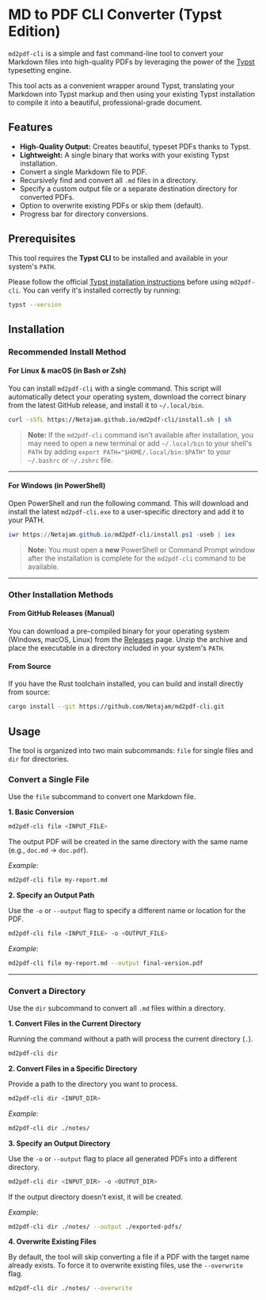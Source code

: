 <!-- Path: README.md -->
# MD to PDF CLI Converter (Typst Edition)

`md2pdf-cli` is a simple and fast command-line tool to convert your Markdown files into high-quality PDFs by leveraging the power of the [Typst](https://typst.app/) typesetting engine.

This tool acts as a convenient wrapper around Typst, translating your Markdown into Typst markup and then using your existing Typst installation to compile it into a beautiful, professional-grade document.

## Features

-   **High-Quality Output:** Creates beautiful, typeset PDFs thanks to Typst.
-   **Lightweight:** A single binary that works with your existing Typst installation.
-   Convert a single Markdown file to PDF.
-   Recursively find and convert all `.md` files in a directory.
-   Specify a custom output file or a separate destination directory for converted PDFs.
-   Option to overwrite existing PDFs or skip them (default).
-   Progress bar for directory conversions.

## Prerequisites

This tool requires the **Typst CLI** to be installed and available in your system's `PATH`.

Please follow the official [Typst installation instructions](https://github.com/typst/typst#installation) before using `md2pdf-cli`. You can verify it's installed correctly by running:
```bash
typst --version
```

## Installation

### Recommended Install Method

#### For Linux & macOS (in Bash or Zsh)

You can install `md2pdf-cli` with a single command. This script will automatically detect your operating system, download the correct binary from the latest GitHub release, and install it to `~/.local/bin`.

```sh
curl -sSfL https://Netajam.github.io/md2pdf-cli/install.sh | sh
```
> **Note:** If the `md2pdf-cli` command isn't available after installation, you may need to open a new terminal or add `~/.local/bin` to your shell's `PATH` by adding `export PATH="$HOME/.local/bin:$PATH"` to your `~/.bashrc` or `~/.zshrc` file.

---

#### For Windows (in PowerShell)

Open PowerShell and run the following command. This will download and install the latest `md2pdf-cli.exe` to a user-specific directory and add it to your PATH.

```powershell
iwr https://Netajam.github.io/md2pdf-cli/install.ps1 -useb | iex
```
> **Note:** You must open a **new** PowerShell or Command Prompt window after the installation is complete for the `md2pdf-cli` command to be available.

---

### Other Installation Methods

#### From GitHub Releases (Manual)

You can download a pre-compiled binary for your operating system (Windows, macOS, Linux) from the [Releases](https://github.com/Netajam/md2pdf-cli/releases) page. Unzip the archive and place the executable in a directory included in your system's `PATH`.

#### From Source

If you have the Rust toolchain installed, you can build and install directly from source:
```bash
cargo install --git https://github.com/Netajam/md2pdf-cli.git
```

## Usage

The tool is organized into two main subcommands: `file` for single files and `dir` for directories.

### Convert a Single File

Use the `file` subcommand to convert one Markdown file.

**1. Basic Conversion**

```bash
md2pdf-cli file <INPUT_FILE>
```
The output PDF will be created in the same directory with the same name (e.g., `doc.md` -> `doc.pdf`).

*Example:*
```bash
md2pdf-cli file my-report.md
```

**2. Specify an Output Path**

Use the `-o` or `--output` flag to specify a different name or location for the PDF.

```bash
md2pdf-cli file <INPUT_FILE> -o <OUTPUT_FILE>
```

*Example:*
```bash
md2pdf-cli file my-report.md --output final-version.pdf
```

---

### Convert a Directory

Use the `dir` subcommand to convert all `.md` files within a directory.

**1. Convert Files in the Current Directory**

Running the command without a path will process the current directory (`.`).

```bash
md2pdf-cli dir
```

**2. Convert Files in a Specific Directory**

Provide a path to the directory you want to process.

```bash
md2pdf-cli dir <INPUT_DIR>
```

*Example:*
```bash
md2pdf-cli dir ./notes/
```

**3. Specify an Output Directory**

Use the `-o` or `--output` flag to place all generated PDFs into a different directory.

```bash
md2pdf-cli dir <INPUT_DIR> -o <OUTPUT_DIR>
```
If the output directory doesn't exist, it will be created.

*Example:*
```bash
md2pdf-cli dir ./notes/ --output ./exported-pdfs/
```

**4. Overwrite Existing Files**

By default, the tool will skip converting a file if a PDF with the target name already exists. To force it to overwrite existing files, use the `--overwrite` flag.

```bash
md2pdf-cli dir ./notes/ --overwrite
```